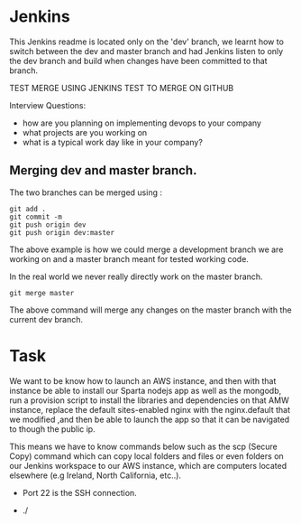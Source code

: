 # Jenkins

This Jenkins readme is located only on the 'dev' branch, we learnt how to switch between
the dev and master branch and had Jenkins listen to only the dev branch and build when changes have
been committed to that branch.

TEST MERGE USING JENKINS TEST TO MERGE ON GITHUB

Interview Questions:
- how are you planning on implementing devops to your company
- what projects are you working on
- what is a typical work day like in your company?

## Merging dev and master branch.
The two branches can be merged using :
````
git add .
git commit -m
git push origin dev
git push origin dev:master
````
The above example is how we could merge a development branch we are working on
and a master branch meant for tested working code.

In the real world we never really directly work on the master branch.

````
git merge master
````
The above command will merge any changes on the master branch with the current dev
branch.


# Task
We want to be know how to launch an AWS instance, and then with that instance be able to install our Sparta nodejs app as well as
the mongodb, run a provision script to install the libraries and dependencies on that AMW instance, replace the default sites-enabled nginx with the nginx.default that we modified ,and then be able to launch the app so that it can be navigated to though the public ip.

This means we have to know commands below such as the scp (Secure Copy) command which can copy local folders and files or even folders on our Jenkins workspace to our AWS instance, which are computers located elsewhere (e.g Ireland, North California, etc..).

- Port 22 is the SSH connection.

- ./<script or file name> runs the file

- scp -i ~/.ssh/Abiodun-Oluwade-Eng48-first-key.pem -r environment/ ubuntu@34.255.198.62:/home/ubuntu/ (command to copy entire folders to another machine, in this example copy environment to my AWS machine)

- scp -i ~/.ssh/Abiodun-Oluwade-Eng48-first-key.pem app/provision.sh ubuntu@63.35.201.130:/home/ubuntu/provision_file.sh (command to copy a single file folder)

- scp -o StrictHostKeyChecking='no' -r app ubuntu@54.194.15.75:/home/ubuntu/ (This command will skips the known host check and copy the app folder
  from our jenkins workspace,which is linked to our github, and copy it to our ubuntu AWS instance.)

- StrictHostKeyChecking='no' 'Makes it skip the asking of adding a computer to the known host'

What happens:
The GitHub for our repo is linked to Jenkins, and we have configured Jenkins so that whenever there is a change in code pushed to GitHub, Jenkins will be notified and if
the code passes the test will update our GitHub which in turn will update our workspace. this means any changes produced will be pushed to AWS through our Jenkins shell and essentially means we can automate our deployments to server:
1. Produce changes on GitHub and test on Jenkins
2. changes applied to Jenkins workspace
3. workspace code pushed to AWS server

Things like the 'restrict where project can be run' and 'provide nodejs and npm path' are set up by the Jenkins server owner who has the correct permissions.
So the Jenkins owner can create an instance of node and npm which the developers can access and is the same for all of them.

### CI
The CI part is where we implement the webhook to check for any changes pushed to the GitHub repo, after Jenkins will pull that repo to the workspace and execute any configurations we have set up which in this instance was:
````
cd app
npm install
npm test
````
We also used 'ssh-keygen' to create a private and public key for Jenkins so it can communicate with our repo, there were able to communicate as our
Jenkins instance had the private key and our repo for the source code we were tracking/managing had the public key. Meaning they could:
'(JenkinsPrivate)-shake hands-(RepoPublic)'.

We restricted where the project should be run by limiting it to the Sparta-Node which is a clean instance with only what we require within the environment to eliminate the possibilities of conflict's.

### CD
````
scp -o StrictHostKeyChecking='no' -r app ubuntu@54.194.15.75:/home/ubuntu/
scp -o StrictHostKeyChecking='no' -r environment ubuntu@54.194.15.75:/home/ubuntu/

ssh -o StrictHostKeyChecking='no' ubuntu@54.194.15.75 <<EOF
	echo 'Run bash files ./provision.sh-environement related'

    chmod +x environment/app/provison.sh
    chmod +x environment/db/provision.sh

    ./environment/app/provision.sh
    ./environment/db/provision.sh

    # echo 'Go to the right directory-everything below is app related'
    cd app
    # echo 'install dependecies
    sudo apt npm install
    npm install
    # echo 'Start our app'
    npm start & exit
EOF
````

- The above code is executed in the [Build] section of Jenkins, and is key for the CD part of CI/CD
, once the test are passed in the CI section the workspace code from GitHub is available here in CD.
, after which the scp (Secure Copy) command can be utilised to transfer folders/files in the workspace/GitHub to
our AWS server instance (which in this case is running ubuntu).

We must select additional behaviours in the source code management, we follow the same initial steps in the CI stage, but must add the [Additional Behaviours] and input the
name of the repo (origin) and branch to merge (master).

Earlier we used the 'ssh-keygen' to make a key for the Jenkins instance, however our AWS must use a separate private key in order for Jenkins and AWS to communicate, so we did this by supplying our Jenkins instance with the AWS private key and selecting that for [Build Environment] and checking the box that says 'SSH Agent'.

We added a build trigger so that the CD job can communicate/track the CI job and if successful will begin its job and configurations.

[TEST TEXT TO TRY TRIGGER WEBHOOK FOR MY AWS INSTANCE NEW ONE!] changesss
